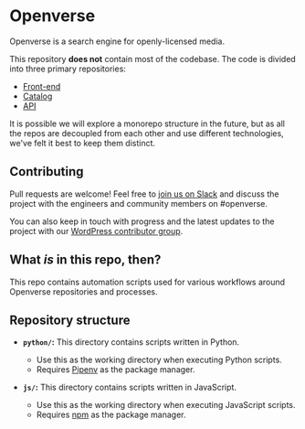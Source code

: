 # Openverse

Openverse is a search engine for openly-licensed media.

This repository **does not** contain most of the codebase. The code is divided into three primary repositories:

- [Front-end](https://github.com/wordpress/openverse-frontend)
- [Catalog](https://github.com/wordpress/openverse-catalog)
- [API](https://github.com/wordpress/openverse-api)

It is possible we will explore a monorepo structure in the future, but as all the repos are decoupled from each other and use different technologies, we've felt it best to keep them distinct.

## Contributing

Pull requests are welcome! Feel free to
[join us on Slack](https://make.wordpress.org/chat/) and discuss the project
with the engineers and community members on #openverse.

You can also keep in touch with progress and the latest updates to the project with our [WordPress contributor group](https://make.wordpress.org/openverse/).

## What *is* in this repo, then?

This repo contains automation scripts used for various workflows around 
Openverse repositories and processes.

## Repository structure

- **`python/`:** This directory contains scripts written in Python.  
  - Use this as the working directory when executing Python scripts.
  - Requires [Pipenv](https://pipenv.pypa.io) as the package manager.
  
- **`js/`:** This directory contains scripts written in JavaScript.  
  - Use this as the working directory when executing JavaScript scripts.
  - Requires [npm](https://www.npmjs.com) as the package manager.
